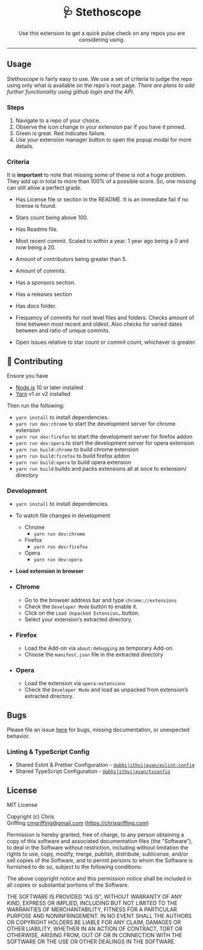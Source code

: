 <h1 align="center">🩺 Stethoscope</h1>
<p align="center">Use this extension to get a quick pulse check on any repos you are considering using.</p>
<hr />

## Usage

Stethoscope is fairly easy to use. We use a set of criteria to judge the repo using only what is available on the repo's root page.
*There are plans to add further functionality using github login and the API.*

### Steps

1. Navigate to a repo of your choice.
2. Observe the icon change in your extension par if you have it pinned.
3. Green is great. Red indicates failure.
4. Use your extension manager button to open the popup modal for more details.

### Criteria

It is **important** to note that missing some of these is not a huge problem. They add up in total to more than 100% of a possible score. So, one missing can still allow a perfect grade.

- Has License file or section in the README. It is an immediate fail if no license is found.

- Stars count being above 100.
- Has Readme file.
- Most recent commit. Scaled to within a year. 1 year ago being a 0 and now being a 20.
- Amount of contributors being greater than 5.
- Amount of commits.
- Has a sponsors section.
- Has a releases section
- Has docs folder.
- Frequency of commits for root level files and folders. Checks amount of time between most recent and oldest. Also checks for varied dates between and ratio of unique commits.
- Open issues relative to star count or commit count, whichever is greater.

## 🚀 Contributing

Ensure you have

- [Node.js](https://nodejs.org) 10 or later installed
- [Yarn](https://yarnpkg.com) v1 or v2 installed

Then run the following:

- `yarn install` to install dependencies.
- `yarn run dev:chrome` to start the development server for chrome extension
- `yarn run dev:firefox` to start the development server for firefox addon
- `yarn run dev:opera` to start the development server for opera extension
- `yarn run build:chrome` to build chrome extension
- `yarn run build:firefox` to build firefox addon
- `yarn run build:opera` to build opera extension
- `yarn run build` builds and packs extensions all at once to extension/ directory

### Development

- `yarn install` to install dependencies.
- To watch file changes in development

  - Chrome
    - `yarn run dev:chrome`
  - Firefox
    - `yarn run dev:firefox`
  - Opera
    - `yarn run dev:opera`

- **Load extension in browser**

- ### Chrome

  - Go to the browser address bar and type `chrome://extensions`
  - Check the `Developer Mode` button to enable it.
  - Click on the `Load Unpacked Extension…` button.
  - Select your extension’s extracted directory.

- ### Firefox

  - Load the Add-on via `about:debugging` as temporary Add-on.
  - Choose the `manifest.json` file in the extracted directory

- ### Opera

  - Load the extension via `opera:extensions`
  - Check the `Developer Mode` and load as unpacked from extension’s extracted directory.

## Bugs

Please file an issue [here](https://github.com/cmgriffing/stethoscope/issues/new) for bugs, missing documentation, or unexpected behavior.

### Linting & TypeScript Config

- Shared Eslint & Prettier Configuration - [`@abhijithvijayan/eslint-config`](https://www.npmjs.com/package/@abhijithvijayan/eslint-config)
- Shared TypeScript Configuration - [`@abhijithvijayan/tsconfig`](https://www.npmjs.com/package/@abhijithvijayan/tsconfig)

## License

MIT License

Copyright (c) Chris Griffing <cmgriffing@gmail.com> (https://chrisgriffing.com)

Permission is hereby granted, free of charge, to any person obtaining a copy
of this software and associated documentation files (the "Software"), to deal
in the Software without restriction, including without limitation the rights
to use, copy, modify, merge, publish, distribute, sublicense, and/or sell
copies of the Software, and to permit persons to whom the Software is
furnished to do so, subject to the following conditions:

The above copyright notice and this permission notice shall be included in all
copies or substantial portions of the Software.

THE SOFTWARE IS PROVIDED "AS IS", WITHOUT WARRANTY OF ANY KIND, EXPRESS OR
IMPLIED, INCLUDING BUT NOT LIMITED TO THE WARRANTIES OF MERCHANTABILITY,
FITNESS FOR A PARTICULAR PURPOSE AND NONINFRINGEMENT. IN NO EVENT SHALL THE
AUTHORS OR COPYRIGHT HOLDERS BE LIABLE FOR ANY CLAIM, DAMAGES OR OTHER
LIABILITY, WHETHER IN AN ACTION OF CONTRACT, TORT OR OTHERWISE, ARISING FROM,
OUT OF OR IN CONNECTION WITH THE SOFTWARE OR THE USE OR OTHER DEALINGS IN THE
SOFTWARE.
